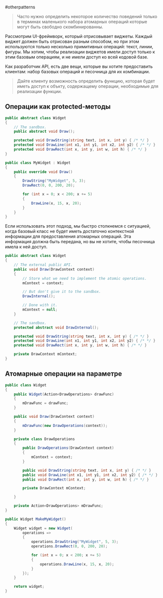 #otherpatterns
> Часто нужно определить некоторое количество поведений только в терминах маленького набора атомарных операций которые могут быть свободно скомбинированны.

Рассмотрим UI-фреймворк, который отрисовывает виджеты. Каждый виджет должен быть отрисован разным способом, но при этом используются только несколько примитивных  операций: текст, линии, фигуры. Мы хотим, чтобы реализации виджетов имели доступ только к этим базовым операциям, и не имели доступ ко всей кодовой базе.

Как разработчик API, есть две вещи, которые вы хотите предоставить клиентам: набор базовых операций и песочница для их комбинации. 

> Дайте клиенту возможность определить функцию, которая будет иметь доступ к объкту, содержащему операции, необходимые для реализации функции. 


## Операции как protected-методы
```cs
public abstract class Widget
{
    // The sandbox.
    public abstract void Draw();

    protected void DrawString(string text, int x, int y) { /* */ }
    protected void DrawLine(int x1, int y1, int x2, int y2) { /* */ }
    protected void DrawRect(int x, int y, int w, int h) { /* */ }
}

public class MyWidget : Widget
{
    public override void Draw()
    {
        DrawString("MyWidget", 5, 3);
        DrawRect(0, 0, 200, 20);

        for (int x = 0; x < 200; x += 5)
        {
            DrawLine(x, 15, x, 20);
        }
    }
}
```

Если использовать этот подход, мы быстро столкнемся с ситуацией, когда базовый класс не будет иметь достаточно контекстной информации для предоставления атомарных операций. Эта информация должна быть передана, но вы не хотите, чтобы песочница имела к ней доступ. 

```cs
public abstract class Widget
{
    // The external public API.
    public void Draw(DrawContext context)
    {
        // Store what we need to implement the atomic operations.
        mContext = context;

        // But don't give it to the sandbox.
        DrawInternal();

        // Done with it.
        mContext = null;
    }

    // The sandbox.
    protected abstract void DrawInternal();

    protected void DrawString(string text, int x, int y) { /* */ }
    protected void DrawLine(int x1, int y1, int x2, int y2) { /* */ }
    protected void DrawRect(int x, int y, int w, int h) { /* */ }

    private DrawContext mContext;
}
```

## Атомарные операции на параметре
```cs
public class Widget
{
    public Widget(Action<DrawOperations> drawFunc)
    {
        mDrawFunc = drawFunc;
    }

    public void Draw(DrawContext context)
    {
        mDrawFunc(new DrawOperations(context));
    }

    private class DrawOperations
    {
        public DrawOperations(DrawContext context)
        {
            mContext = context;
        }

        public void DrawString(string text, int x, int y) { /* */ }
        public void DrawLine(int x1, int y1, int x2, int y2) { /* */ }
        public void DrawRect(int x, int y, int w, int h) { /* */ }

        private DrawContext mContext;

    }

    private Action<DrawOperations> mDrawFunc;
}

public Widget MakeMyWidget()
{
    Widget widget = new Widget(
        operations =>
        {
            operations.DrawString("MyWidget", 5, 3);
            operations.DrawRect(0, 0, 200, 20);

            for (int x = 0; x < 200; x += 5)
            {
                operations.DrawLine(x, 15, x, 20);
            }
        });
    }

    return widget;
}
```